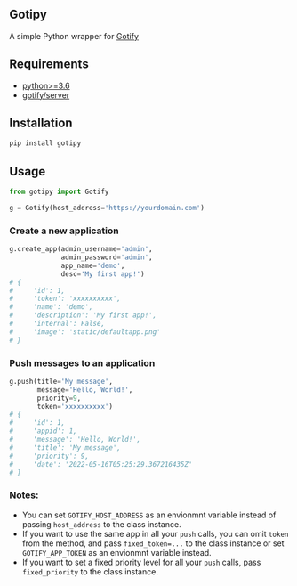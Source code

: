 ## Gotipy

A simple Python wrapper for [Gotify](https://github.com/gotify/server)

## Requirements
- [python>=3.6](https://www.python.org/downloads/)
- [gotify/server](https://gotify.net/docs/install)


## Installation

```sh
pip install gotipy
```

## Usage

```py
from gotipy import Gotify

g = Gotify(host_address='https://yourdomain.com')
```

### Create a new application

```py
g.create_app(admin_username='admin',
             admin_password='admin',
             app_name='demo',
             desc='My first app!')
# {
#     'id': 1,
#     'token': 'xxxxxxxxxx',
#     'name': 'demo',
#     'description': 'My first app!',
#     'internal': False,
#     'image': 'static/defaultapp.png'
# }
```

### Push messages to an application

```py
g.push(title='My message',
       message='Hello, World!',
       priority=9,
       token='xxxxxxxxxx')
# {
#     'id': 1,
#     'appid': 1,
#     'message': 'Hello, World!',
#     'title': 'My message',
#     'priority': 9,
#     'date': '2022-05-16T05:25:29.367216435Z'
# }
```


### Notes:

- You can set `GOTIFY_HOST_ADDRESS` as an envionmnt variable instead of passing `host_address` to the class instance.
- If you want to use the same app in all your `push` calls, you can omit `token` from the method, and pass `fixed_token=...` to the class instance or set `GOTIFY_APP_TOKEN` as an envionmnt variable instead.
- If you want to set a fixed priority level for all your `push` calls, pass `fixed_priority` to the class instance.
